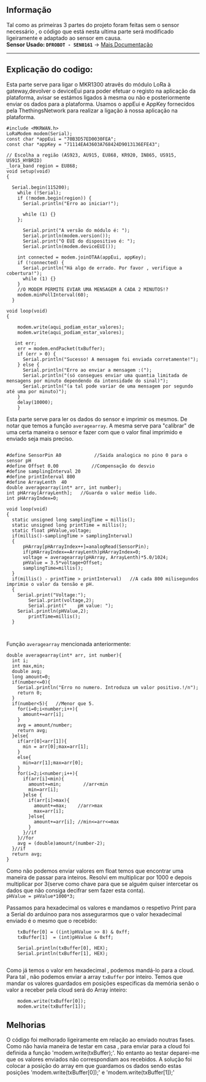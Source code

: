 ## Informação
Tal como as primeiras 3 partes do projeto foram feitas sem o sensor necessário , o código que está nesta ultima parte será modificado ligeiramente e adaptado ao sensor em causa.  
**Sensor Usado: `DFROBOT - SEN0161`** -> [Mais Documentação](https://wiki.dfrobot.com/PH_meter_SKU__SEN0161_)
________________________________

## Explicação do codigo:
Esta parte serve para ligar o MKR1300 atravês do módulo LoRa à gateway,devolver o deviceEui para poder efetuar o registo na aplicação da plataforma, avisar se estámos ligados à mesma ou não e posteriormente enviar os dados para a plataforma. Usamos o appEui e AppKey fornecidos pela ThethingsNetwork para realizar a ligação à nossa aplicação na plataforma.
```
#include <MKRWAN.h> 
LoRaModem modem(Serial);
const char *appEui = "70B3D57ED0030FEA";
const char *appKey = "71114EA43603A768424D9013136EFE43";
   
// Escolha a região (AS923, AU915, EU868, KR920, IN865, US915, US915_HYBRID)
_lora_band region = EU868;
void setup(void)
{

  Serial.begin(115200);
    while (!Serial);
    if (!modem.begin(region)) {
      Serial.println("Erro ao iniciar!");
     
      while (1) {}
    };
   
      Serial.print("A versão do módulo é: ");
      Serial.println(modem.version());
      Serial.print("O EUI do dispositivo é: ");
      Serial.println(modem.deviceEUI());
   
    int connected = modem.joinOTAA(appEui, appKey);
    if (!connected) {
      Serial.println("Há algo de errado. Por favor , verifique a cobertura!");
      while (1) {}
    }
    //O MODEM PERMITE EVIAR UMA MENSAGEM A CADA 2 MINUTOS!?
    modem.minPollInterval(60);
  }
   
void loop(void)
{  
    
    modem.write(aqui_podiam_estar_valores);
    modem.write(aqui_podiam_estar_valores);
  
   int err;
    err = modem.endPacket(txBuffer);
    if (err > 0) {
      Serial.println("Sucesso! A mensagem foi enviada corretamente!");
    } else {
      Serial.println("Erro ao enviar a mensagem :(");
      Serial.println("(só consegues enviar uma quantia limitada de mensagens por minuto dependendo da intensidade do sinal)");
      Serial.println("(a tal pode variar de uma mensagem por segundo até uma por minuto)");
    }
    delay(10000);
    }
```
Esta parte serve para ler os dados do sensor e imprimir os mesmos. De notar que temos a função `averagearray`. A mesma serve para "calibrar" de uma certa maneira o sensor e fazer com que o valor final imprimido e enviado seja mais preciso.
```

#define SensorPin A0            //Saida analogica no pino 0 para o sensor pH
#define Offset 0.00            //Compensação do desvio
#define samplingInterval 20
#define printInterval 800
#define ArrayLenth  40    
double averagearray(int* arr, int number);
int pHArray[ArrayLenth];   //Guarda o valor medio lido.
int pHArrayIndex=0;

void loop(void)
{
  static unsigned long samplingTime = millis();
  static unsigned long printTime = millis();
  static float pHValue,voltage;
  if(millis()-samplingTime > samplingInterval)
  {
      pHArray[pHArrayIndex++]=analogRead(SensorPin);
      if(pHArrayIndex==ArrayLenth)pHArrayIndex=0;
      voltage = averagearray(pHArray, ArrayLenth)*5.0/1024;
      pHValue = 3.5*voltage+Offset;
      samplingTime=millis();
  }
  if(millis() - printTime > printInterval)   //A cada 800 milisegundos imprimie o valor da tensão e pH.
  {
    Serial.print("Voltage:");
        Serial.print(voltage,2);
        Serial.print("    pH value: ");
    Serial.println(pHValue,2);
        printTime=millis();
  }
  
 
```
Função `averagearray` mencionada anteriormente:
```
double averagearray(int* arr, int number){
  int i;
  int max,min;
  double avg;
  long amount=0;
  if(number<=0){
    Serial.println("Erro no numero. Introduza um valor positivo.!/n");
    return 0;
  }
  if(number<5){   //Menor que 5.
    for(i=0;i<number;i++){
      amount+=arr[i];
    }
    avg = amount/number;
    return avg;
  }else{
    if(arr[0]<arr[1]){
      min = arr[0];max=arr[1];
    }
    else{
      min=arr[1];max=arr[0];
    }
    for(i=2;i<number;i++){
      if(arr[i]<min){
        amount+=min;        //arr<min
        min=arr[i];
      }else {
        if(arr[i]>max){
          amount+=max;    //arr>max
          max=arr[i];
        }else{
          amount+=arr[i]; //min<=arr<=max
        }
      }//if
    }//for
    avg = (double)amount/(number-2);
  }//if
  return avg;
}
```
Como não podemos enviar valores em float temos que encontrar uma maneira de passar para inteiros. Resolvi em multiplicar por 1000 e depois multiplicar por 3(serve como chave para que se alguém quiser intercetar os dados que não consiga decifrar sem fazer esta conta).   
`pHValue = pHValue*1000*3;`

Passamos para hexadecimal os valores e mandamos o respetivo Print para a Serial do arduinoo para nos assegurarmos que o valor hexadecimal enviado é o mesmo que o recebido:    
```
    txBuffer[0] = ((int)pHValue >> 8) & 0xff;
    txBuffer[1]  = (int)pHValue & 0xff;

    Serial.println(txBuffer[0], HEX);
    Serial.println(txBuffer[1], HEX);
    

```
Como já temos o valor em hexadecimal , podemos mandá-lo para a cloud. Para tal , não podemos enviar a array `txBuffer` por inteiro. Temos que mandar os valores guardados em posições especificas da memória senão o valor a receber pela cloud será do Array inteiro:
```
    modem.write(txBuffer[0]);
    modem.write(txBuffer[1]);
```

## Melhorias
O código foi melhorado ligeiramente em relação ao enviado noutras fases. Como não havia maneira de testar em casa , para enviar para a cloud foi definida a função 'modem.write(txBuffer);'. No entanto ao testar deparei-me que os valores enviados não correspondiam aos recebidos. A solução foi colocar a posição do array em que guardamos os dados sendo estas posições 'modem.write(txBuffer[0]);' e 'modem.write(txBuffer[1]);'
